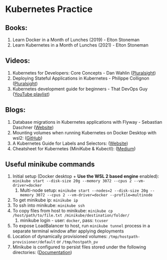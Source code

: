 # Kubernetes Practice

## Books:
1. Learn Docker in a Month of Lunches (2019) - Elton Stoneman
2. Learn Kubernetes in a Month of Lunches (2021) - Elton Stoneman

## Videos:
1. Kubernetes for Developers: Core Concepts - Dan Wahlin ([Pluralsight](https://app.pluralsight.com/library/courses/kubernetes-developers-core-concepts/table-of-contents))
2. Deploying Stateful Applications in Kubernetes - Philippe Collignon ([Pluralsight](https://app.pluralsight.com/library/courses/kubernetes-deploying-stateful-applications/table-of-contents))
3. Kubernetes development guide for beginners - That DevOps Guy ([YouTube playlist](https://www.youtube.com/playlist?list=PLHq1uqvAteVvUEdqaBeMK2awVThNujwMd))

## Blogs:
1. Database migrations in Kubernetes applications with Flyway - Sebastian Daschner ([Website](https://blog.sebastian-daschner.com/entries/flyway-migrate-databases-managed-k8s))
2. Mounting volumes when running Kubernetes on Docker Desktop with wsl2: ([GitHub](https://github.com/docker/for-win/issues/7023#issuecomment-640142404))
3. A Kubernetes Guide for Labels and Selectors: ([Website](https://www.datree.io/resources/a-kubernetes-guide-for-labels-and-selectors#anchor3))
4. Cheatsheet for Kubernetes (MiniKube & Kubectl): ([Medium](https://medium.com/geekculture/cheatsheet-for-kubernetes-minikube-kubectl-5500ffd2f0d5))

## Useful minikube commands
1. Initial setup (Docker desktop + **Use the WSL 2 based engine** enabled): `minikube start --disk-size 20g --memory 3072 --cpus 2 --vm-driver=docker` 
   1. Multi-node setup: `minikube start --nodes=2 --disk-size 20g --memory 3072 --cpus 2 --vm-driver=docker --profile=multinode`
2. To get minikube ip: `minikube ip`
3. To ssh into minikube: `minikube ssh`
4. To copy files from host to minikube: `minikube cp /host/path/to/file.txt /minikube/destination/folder/`
   1. minikube login - user: `docker`, pass: `tcuser`
5. To expose LoadBalancer to host, run `minikube tunnel` process in a separate terminal window after applying deployments
6. Location of dynamically provisioned volumes: `/tmp/hostpath-provisioner/default` or `/tmp/hostpath_pv`
7. Minikube is configured to persist files stored under the following directories: ([Documentation](https://minikube.sigs.k8s.io/docs/handbook/persistent_volumes/#a-note-on-mounts-persistence-and-minikube-hosts))